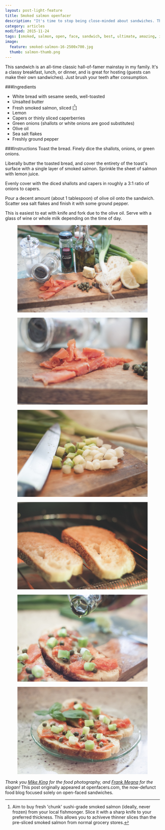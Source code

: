 ```yaml
---
layout: post-light-feature
title: Smoked salmon openfacer
description: "It's time to stop being close-minded about sandwiches. This is the best."
category: articles
modified: 2015-11-24
tags: [smoked, salmon, open, face, sandwich, best, ultimate, amazing, incredible, awe, inspiring, feed, feeding, food]
image:
  feature: smoked-salmon-16-2500x700.jpg
  thumb: salmon-thumb.png
---
```


This sandwich is an all-time classic hall-of-famer mainstay in my family. It's a classy breakfast, lunch, or dinner, and is great for hosting (guests can make their own sandwiches). Just brush your teeth after consumption.

###Ingredients

* White bread with sesame seeds, well-toasted
* Unsalted butter
* Fresh smoked salmon, sliced [[^1]]
* Lemon
* Capers or thinly sliced caperberries
* Green onions (shallots or white onions are good substitutes)
* Olive oil
* Sea salt flakes
* Freshly ground pepper

###Instructions
Toast the bread. Finely dice the shallots, onions, or green onions.

Liberally butter the toasted bread, and cover the entirety of the toast's surface with a single layer of smoked salmon. Sprinkle the sheet of salmon with lemon juice.

Evenly cover with the diced shallots and capers in roughly a 3:1 ratio of onions to capers.

Pour a decent amount (about 1 tablespoon) of olive oil onto the sandwich. Scatter sea salt flakes and finish it with some ground pepper.

This is easiest to eat with knife and fork due to the olive oil. Serve with a glass of wine or whole milk depending on the time of day.

[^1]: Aim to buy fresh 'chunk' sushi-grade smoked salmon (ideally, never frozen) from your local fishmonger. Slice it with a sharp knife to your preferred thickness. This allows you to achiveve thinner slices than the pre-sliced smoked salmon from normal grocery stores.

<figure>
	<img src="/images/smoked-salmon-9.jpg"></a>
</figure>

<figure>
	<img src="/images/smoked-salmon-1.jpg"></a>
</figure>

<figure>
	<img src="/images/smoked-salmon-7.jpg"></a>
</figure>

<figure>
	<img src="/images/smoked-salmon-8.jpg"></a>
</figure>

<figure>
	<img src="/images/smoked-salmon-15.jpg"></a>
</figure>

<figure>
	<img src="/images/smoked-salmon-16.jpg"></a>
</figure>

*Thank you [Mike King](http://michaelelliotking.com/) for the food photography, and [Frank Megna](http://cargocollective.com/frankmegna) for the slogan!* This post originally appeared at openfacers.com, the now-defunct food blog focused solely on open-faced sandwiches.



